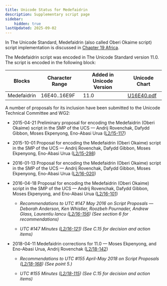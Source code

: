 ```yaml
---
title: Unicode Status for Medefaidrin
description: Supplementary script page
sidebar:
    hidden: true
lastUpdated: 2025-09-02
---
```


In The Unicode Standard, Medefaidrin (also called Oberi Okaime script) script implementation is discussed in [Chapter 19 Africa](http://www.unicode.org/versions/latest/ch19.pdf).

[comment]: # (end of intro)

[comment]: # (start of blocks)

The Medefaidrin script was encoded in The Unicode Standard version 11.0. The script is encoded in the following block:

| Blocks | Character Range | Added in Unicode Version | Unicode Chart |
| ------ | --------------- | ------------------------ | ------------- |
| Medefaidrin | 16E40..16E9F | 11.0 | [U16E40.pdf](http://www.unicode.org/charts/PDF/U16E40.pdf) |

[comment]: # (end of blocks)

[comment]: # (start of chars)



[comment]: # (end of chars)

[comment]: # (start of rest)

A number of proposals for its inclusion have been submitted to the Unicode Technical Committee and WG2:

- 2015-04-21 Preliminary proposal for encoding the Medefaidrin (Oberi Okaime) script in the SMP of the UCS — Andrij Rovenchak, Dafydd Gibbon, Moses Ekpenyong, Eno-Abasi Urua     ([L2/15-117](http://www.unicode.org/cgi-bin/GetMatchingDocs.pl?L2/15-117))

- 2015-10-01 Proposal for encoding the Medefaidrin (Oberi Okaime) script in the SMP of the UCS — Andrij Rovenchak, Dafydd Gibbon, Moses Ekpenyong, Eno-Abasi Urua ([L2/15-298](http://www.unicode.org/cgi-bin/GetMatchingDocs.pl?L2/15-298))

- 2016-01-13 Proposal for encoding the Medefaidrin (Oberi Okaime) script in the SMP of the UCS — Andrij Rovenchak, Dafydd Gibbon, Moses Ekpenyong, Eno-Abasi Urua ([L2/16-020](http://www.unicode.org/cgi-bin/GetMatchingDocs.pl?L2/16-020))

- 2016-04-18 Proposal for encoding the Medefaidrin (Oberi Okaime) script in the SMP of the UCS — Andrij Rovenchak, Dafydd Gibbon, Moses Ekpenyong, and Eno-Abasi Urua ([L2/16-101](http://www.unicode.org/cgi-bin/GetMatchingDocs.pl?L2/16-101))

  - _Recommendations to UTC #147 May 2016 on Script Proposals — Deborah Anderson, Ken Whistler, Roozbeh Pournader, Andrew Glass, Laurentiu Iancu ([L2/16-156](http://www.unicode.org/cgi-bin/GetMatchingDocs.pl?L2/16-156)) (See section 6 for recommendations)_

  - _UTC #147 Minutes ([L2/16-121](http://www.unicode.org/cgi-bin/GetMatchingDocs.pl?L2/16-121)) (See C.15 for decision and action items)_

- 2018-04-11    Medefaidrin corrections for 11.0 — Moses Ekpenyong, and Eno-Abasi Urua, Andrij Rovenchak ([L2/18-142](http://www.unicode.org/cgi-bin/GetMatchingDocs.pl?L2/18-142))

  - _Recommendations to UTC #155 April-May 2018 on Script Proposals ([L2/18-168](http://www.unicode.org/L2/L2018/18168-script-rec.pdf)) (See point 5.)_

  - _UTC #155 Minutes ([L2/18-115](http://www.unicode.org/L2/L2018/18115.htm)) (See C.15 for decision and action items)_
